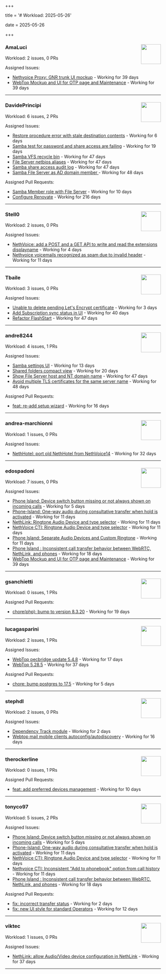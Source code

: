 +++

title = '# Workload: 2025-05-26'

date = 2025-05-26

+++

### AmaLuci <img src='https://avatars.githubusercontent.com/u/166636295?v=4&s=64' width='64' height='64' style='float:right;' /> ###
Workload: 2 issues, 0 PRs


Assigned Issues:
- [Nethvoice Proxy: GNR trunk UI mockup](https://github.com/NethServer/dev/issues/7411) - Working for 39 days
- [WebTop Mockup and UI for OTP page and Maintenance](https://github.com/NethServer/dev/issues/7410) - Working for 39 days
---

### DavidePrincipi <img src='https://avatars.githubusercontent.com/u/2920838?v=4&s=64' width='64' height='64' style='float:right;' /> ###
Workload: 6 issues, 2 PRs


Assigned Issues:
- [Restore procedure error with stale destination contents](https://github.com/NethServer/dev/issues/7470) - Working for 6 days
- [Samba test for password and share access are failing](https://github.com/NethServer/dev/issues/7443) - Working for 19 days
- [Samba VFS recycle bin](https://github.com/NethServer/dev/issues/7390) - Working for 47 days
- [File Server netbios aliases](https://github.com/NethServer/dev/issues/7388) - Working for 47 days
- [Samba share access audit log](https://github.com/NethServer/dev/issues/7386) - Working for 47 days
- [Samba File Server as AD domain member ](https://github.com/NethServer/dev/issues/7384) - Working for 48 days

Assigned Pull Requests:
- [Samba Member role with File Server](https://github.com/NethServer/ns8-samba/pull/91) - Working for 10 days
- [Configure Renovate](https://github.com/NethServer/ns8-passbolt/pull/1) - Working for 216 days
---

### Stell0 <img src='https://avatars.githubusercontent.com/u/4547897?v=4&s=64' width='64' height='64' style='float:right;' /> ###
Workload: 2 issues, 0 PRs


Assigned Issues:
- [NethVoice: add a POST and a GET API to write and read the extensions displayname](https://github.com/NethServer/dev/issues/7475) - Working for 4 days
- [Nethvoice voicemails recognized as spam due to invalid header](https://github.com/NethServer/dev/issues/7461) - Working for 11 days
---

### Tbaile <img src='https://avatars.githubusercontent.com/u/8052641?v=4&s=64' width='64' height='64' style='float:right;' /> ###
Workload: 3 issues, 0 PRs


Assigned Issues:
- [Unable to delete pending Let's Encrypt certificate](https://github.com/NethServer/nethsecurity/issues/1226) - Working for 3 days
- [Add Subscription sync status in UI](https://github.com/NethServer/nethsecurity/issues/1176) - Working for 40 days
- [Refactor FlashStart](https://github.com/NethServer/nethsecurity/issues/1162) - Working for 47 days
---

### andre8244 <img src='https://avatars.githubusercontent.com/u/4612169?v=4&s=64' width='64' height='64' style='float:right;' /> ###
Workload: 4 issues, 1 PRs


Assigned Issues:
- [Samba settings UI](https://github.com/NethServer/dev/issues/7455) - Working for 13 days
- [Shared folders compact view](https://github.com/NethServer/dev/issues/7439) - Working for 20 days
- [Show File Server host and NT domain name](https://github.com/NethServer/dev/issues/7387) - Working for 47 days
- [Avoid multiple TLS certificates for the same server name](https://github.com/NethServer/dev/issues/7383) - Working for 48 days

Assigned Pull Requests:
- [feat: re-add setup wizard](https://github.com/NethServer/nethsecurity-docs/pull/166) - Working for 16 days
---

### andrea-marchionni <img src='https://avatars.githubusercontent.com/u/6448460?v=4&s=64' width='64' height='64' style='float:right;' /> ###
Workload: 1 issues, 0 PRs


Assigned Issues:
- [NethHotel: port old NethHotel from NethVoice14](https://github.com/NethServer/dev/issues/7425) - Working for 32 days
---

### edospadoni <img src='https://avatars.githubusercontent.com/u/6152486?v=4&s=64' width='64' height='64' style='float:right;' /> ###
Workload: 7 issues, 0 PRs


Assigned Issues:
- [Phone Island: Device switch button missing or not always shown on incoming calls](https://github.com/NethServer/dev/issues/7473) - Working for 5 days
- [Phone-Island: One-way audio during consultative transfer when hold is activated](https://github.com/NethServer/dev/issues/7462) - Working for 11 days
- [NethLink: Ringtone Audio Device and type selector](https://github.com/NethServer/dev/issues/7460) - Working for 11 days
- [NethVoice CTI: Ringtone Audio Device and type selector](https://github.com/NethServer/dev/issues/7459) - Working for 11 days
- [Phone Island: Separate Audio Devices and Custom Ringtone](https://github.com/NethServer/dev/issues/7458) - Working for 11 days
- [Phone Island : Inconsistent call transfer behavior between WebRTC, NethLink, and phones](https://github.com/NethServer/dev/issues/7444) - Working for 18 days
- [WebTop Mockup and UI for OTP page and Maintenance](https://github.com/NethServer/dev/issues/7410) - Working for 39 days
---

### gsanchietti <img src='https://avatars.githubusercontent.com/u/804596?v=4&s=64' width='64' height='64' style='float:right;' /> ###
Workload: 0 issues, 1 PRs


Assigned Pull Requests:
- [chore(php): bump to version 8.3.20](https://github.com/NethServer/ns8-webtop/pull/120) - Working for 19 days
---

### lucagasparini <img src='https://avatars.githubusercontent.com/u/11161326?v=4&s=64' width='64' height='64' style='float:right;' /> ###
Workload: 2 issues, 1 PRs


Assigned Issues:
- [WebTop pecbridge update 5.4.8](https://github.com/NethServer/dev/issues/7447) - Working for 17 days
- [WebTop 5.28.5](https://github.com/NethServer/dev/issues/7415) - Working for 37 days

Assigned Pull Requests:
- [chore: bump postgres to 17.5](https://github.com/NethServer/ns8-webtop/pull/129) - Working for 5 days
---

### stephdl <img src='https://avatars.githubusercontent.com/u/3164851?v=4&s=64' width='64' height='64' style='float:right;' /> ###
Workload: 2 issues, 0 PRs


Assigned Issues:
- [Dependency Track module](https://github.com/NethServer/dev/issues/7477) - Working for 2 days
- [Webtop mail mobile clients autoconfig/autodiscovery](https://github.com/NethServer/dev/issues/7451) - Working for 16 days
---

### therockerline <img src='https://avatars.githubusercontent.com/u/12746889?v=4&s=64' width='64' height='64' style='float:right;' /> ###
Workload: 0 issues, 1 PRs


Assigned Pull Requests:
- [feat: add preferred devices management](https://github.com/NethServer/nethlink/pull/64) - Working for 10 days
---

### tonyco97 <img src='https://avatars.githubusercontent.com/u/36625268?v=4&s=64' width='64' height='64' style='float:right;' /> ###
Workload: 5 issues, 2 PRs


Assigned Issues:
- [Phone Island: Device switch button missing or not always shown on incoming calls](https://github.com/NethServer/dev/issues/7473) - Working for 5 days
- [Phone-Island: One-way audio during consultative transfer when hold is activated](https://github.com/NethServer/dev/issues/7462) - Working for 11 days
- [NethVoice CTI: Ringtone Audio Device and type selector](https://github.com/NethServer/dev/issues/7459) - Working for 11 days
- [Nethvoice CTI: Inconsistent "Add to phonebook" option from call history](https://github.com/NethServer/dev/issues/7457) - Working for 11 days
- [Phone Island : Inconsistent call transfer behavior between WebRTC, NethLink, and phones](https://github.com/NethServer/dev/issues/7444) - Working for 18 days

Assigned Pull Requests:
- [fix: incorrect transfer status](https://github.com/nethesis/phone-island/pull/98) - Working for 2 days
- [fix: new UI style for standard Operators](https://github.com/nethesis/nethvoice-cti/pull/306) - Working for 12 days
---

### viktec <img src='https://avatars.githubusercontent.com/u/48328088?v=4&s=64' width='64' height='64' style='float:right;' /> ###
Workload: 1 issues, 0 PRs


Assigned Issues:
- [NethLink: allow Audio/Video device configuration in NethLink](https://github.com/NethServer/dev/issues/7414) - Working for 37 days
---

